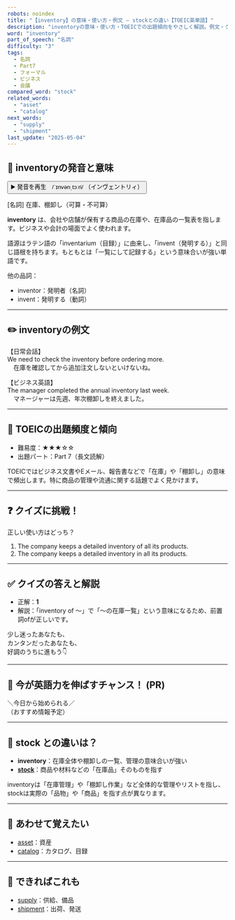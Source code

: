 ```yaml
---
robots: noindex
title: "【inventory】の意味・使い方・例文 ― stockとの違い【TOEIC英単語】"
description: "inventoryの意味・使い方・TOEICでの出題傾向をやさしく解説。例文・クイズ付きでstockとの違いもわかりやすく学べます。"
word: "inventory"
part_of_speech: "名詞"
difficulty: "3"
tags:
  - 名詞
  - Part7
  - フォーマル
  - ビジネス
  - 会議
compared_word: "stock"
related_words:
  - "asset"
  - "catalog"
next_words:
  - "supply"
  - "shipment"
last_update: "2025-05-04"
---
```


## 🔰 inventoryの発音と意味

<button class="play-audio" onclick="playTTS('inventory')">
  <span class="play-audio-main">
    ▶️ 発音を再生　/ˈɪnvənˌtɔːri/
  </span>
  <span class="play-audio-sub">
    （インヴェントリィ）
  </span>
</button>

[名詞] 在庫、棚卸し（可算・不可算）

**inventory** は、会社や店舗が保有する商品の在庫や、在庫品の一覧表を指します。ビジネスや会計の場面でよく使われます。

語源はラテン語の「inventarium（目録）」に由来し、「invent（発明する）」と同じ語根を持ちます。もともとは「一覧にして記録する」という意味合いが強い単語です。

他の品詞：  
- inventor：発明者（名詞）
- invent：発明する（動詞）

---

## ✏️ inventoryの例文

【日常会話】  
We need to check the inventory before ordering more.  
　在庫を確認してから追加注文しないといけないね。

【ビジネス英語】  
The manager completed the annual inventory last week.  
　マネージャーは先週、年次棚卸しを終えました。

---

## 🎯 TOEICの出題頻度と傾向

- 難易度：★★★☆☆
- 出題パート：Part 7（長文読解）

TOEICではビジネス文書やEメール、報告書などで「在庫」や「棚卸し」の意味で頻出します。特に商品の管理や流通に関する話題でよく見かけます。

---

## ❓ クイズに挑戦！

正しい使い方はどっち？

1. The company keeps a detailed inventory of all its products.  
2. The company keeps a detailed inventory in all its products.

---

## ✅ クイズの答えと解説

- 正解：**1**
- 解説：「inventory of ～」で「～の在庫一覧」という意味になるため、前置詞ofが正しいです。

少し迷ったあなたも、  
カンタンだったあなたも、  
好調のうちに進もう👇️

---

## 🚀 今が英語力を伸ばすチャンス！ (PR)

<div class="info-center">
＼今日から始められる／<br>  
（おすすめ情報予定）
</div>

---

## 🤔  stock との違いは？

- **inventory**：在庫全体や棚卸しの一覧、管理の意味合いが強い
- **[stock](/word/stock)**：商品や材料などの「在庫品」そのものを指す

inventoryは「在庫管理」や「棚卸し作業」など全体的な管理やリストを指し、stockは実際の「品物」や「商品」を指す点が異なります。

---

## 🧩 あわせて覚えたい

- [asset](/word/asset)：資産
- [catalog](/word/catalog)：カタログ、目録

---

## 📖 できればこれも

- [supply](/word/supply)：供給、備品
- [shipment](/word/shipment)：出荷、発送

<!-- cvid: aid30_bid10 -->
